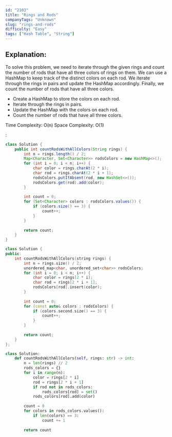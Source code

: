 ```yaml
---
id: "2103"
title: "Rings and Rods"
companyTags: "Unknown"
slug: "rings-and-rods"
difficulty: "Easy"
tags: ["Hash Table", "String"]
---
```


## Explanation:
To solve this problem, we need to iterate through the given rings and count the number of rods that have all three colors of rings on them. We can use a HashMap to keep track of the distinct colors on each rod. We iterate through the rings in pairs and update the HashMap accordingly. Finally, we count the number of rods that have all three colors.

- Create a HashMap to store the colors on each rod.
- Iterate through the rings in pairs.
- Update the HashMap with the colors on each rod.
- Count the number of rods that have all three colors.

Time Complexity: O(n)
Space Complexity: O(1)

:

```java
class Solution {
    public int countRodsWithAllColors(String rings) {
        int n = rings.length() / 2;
        Map<Character, Set<Character>> rodsColors = new HashMap<>();
        for (int i = 0; i < n; i++) {
            char color = rings.charAt(2 * i);
            char rod = rings.charAt(2 * i + 1);
            rodsColors.putIfAbsent(rod, new HashSet<>());
            rodsColors.get(rod).add(color);
        }
        
        int count = 0;
        for (Set<Character> colors : rodsColors.values()) {
            if (colors.size() == 3) {
                count++;
            }
        }
        
        return count;
    }
}
```

```cpp
class Solution {
public:
    int countRodsWithAllColors(string rings) {
        int n = rings.size() / 2;
        unordered_map<char, unordered_set<char>> rodsColors;
        for (int i = 0; i < n; i++) {
            char color = rings[2 * i];
            char rod = rings[2 * i + 1];
            rodsColors[rod].insert(color);
        }
        
        int count = 0;
        for (const auto& colors : rodsColors) {
            if (colors.second.size() == 3) {
                count++;
            }
        }
        
        return count;
    }
};
```

```python
class Solution:
    def countRodsWithAllColors(self, rings: str) -> int:
        n = len(rings) // 2
        rods_colors = {}
        for i in range(n):
            color = rings[2 * i]
            rod = rings[2 * i + 1]
            if rod not in rods_colors:
                rods_colors[rod] = set()
            rods_colors[rod].add(color)
        
        count = 0
        for colors in rods_colors.values():
            if len(colors) == 3:
                count += 1
        
        return count
```